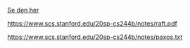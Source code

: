 [Se den her](https://www.scs.stanford.edu/20sp-cs244b/notes/paxos.txt)

https://www.scs.stanford.edu/20sp-cs244b/notes/raft.pdf

https://www.scs.stanford.edu/20sp-cs244b/notes/paxos.txt